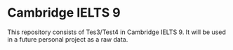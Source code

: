 Cambridge IELTS 9
===================
This repository consists of Tes3/Test4 in Cambridge IELTS 9. It will be used in a future personal project as a raw data.
